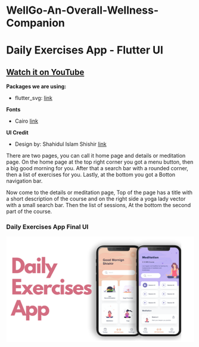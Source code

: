 # WellGo-An-Overall-Wellness-Companion


# Daily Exercises App - Flutter UI

## [Watch it on YouTube](https://youtu.be/qQ75cxc5q8o)

**Packages we are using:**

- flutter_svg: [link](https://pub.dev/packages/flutter_svg)

**Fonts**

- Cairo [link](https://fonts.google.com/specimen/Cairo)

**UI Credit**

- Design by: Shahidul Islam Shishir [link](https://www.uplabs.com/posts/daily-exercises-app-freebie)

There are two pages, you can call it home page and details or meditation page. On the home page at the top right corner you got a menu button, then a big good morning 
for you. After that a search bar with a rounded corner, then a list of exercises for you. Lastly, at the bottom you got a Botton navigation bar.

Now come to the details or meditation page, Top of the page has a title with a short description of the course and on the right side a yoga lady vector with a small 
search bar. Then the list of sessions, At the bottom the second part of the course.

### Daily Exercises App Final UI

![App UI](/ui.png)
